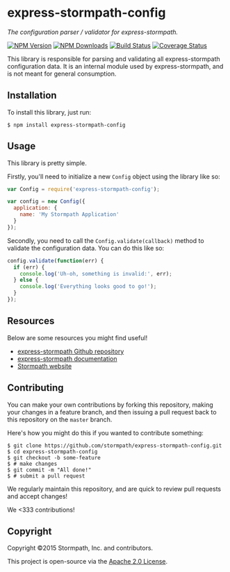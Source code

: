 # express-stormpath-config

*The configuration parser / validator for express-stormpath.*

[![NPM Version](https://img.shields.io/npm/v/express-stormpath-config.svg?style=flat)](https://npmjs.org/package/express-stormpath-config)
[![NPM Downloads](http://img.shields.io/npm/dm/express-stormpath-config.svg?style=flat)](https://npmjs.org/package/express-stormpath-config)
[![Build Status](https://img.shields.io/travis/stormpath/express-stormpath-config.svg?style=flat)](https://travis-ci.org/stormpath/express-stormpath-config)
[![Coverage Status](https://coveralls.io/repos/stormpath/express-stormpath-config/badge.svg?branch=master)](https://coveralls.io/r/stormpath/express-stormpath-config?branch=master)

This library is responsible for parsing and validating all express-stormpath
configuration data.  It is an internal module used by express-stormpath, and is
not meant for general consumption.


## Installation

To install this library, just run:

```console
$ npm install express-stormpath-config
```


## Usage

This library is pretty simple.

Firstly, you'll need to initialize a new `Config` object using the library like
so:

```javascript
var Config = require('express-stormpath-config');

var config = new Config({
  application: {
    name: 'My Stormpath Application'
  }
});
```

Secondly, you need to call the `Config.validate(callback)` method to validate
the configuration data.  You can do this like so:

```javascript
config.validate(function(err) {
  if (err) {
    console.log('Uh-oh, something is invalid:', err);
  } else {
    console.log('Everything looks good to go!');
  }
});
```


## Resources

Below are some resources you might find useful!

- [express-stormpath Github repository](https://github.com/stormpath/stormpath-express)
- [express-stormpath documentation](http://docs.stormpath.com/nodejs/express/latest/)
- [Stormpath website](https://stormpath.com)


## Contributing

You can make your own contributions by forking this repository, making your
changes in a feature branch, and then issuing a pull request back to this
repository on the `master` branch.

Here's how you might do this if you wanted to contribute something:

```console
$ git clone https://github.com/stormpath/express-stormpath-config.git
$ cd express-stormpath-config
$ git checkout -b some-feature
$ # make changes
$ git commit -m "All done!"
$ # submit a pull request
```

We regularly maintain this repository, and are quick to review pull requests
and accept changes!

We <333 contributions!


## Copyright

Copyright &copy;2015 Stormpath, Inc. and contributors.

This project is open-source via the [Apache 2.0 License](http://www.apache.org/licenses/LICENSE-2.0).
